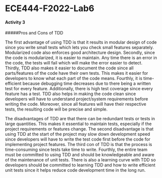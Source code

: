 # ECE444-F2022-Lab6

#### Activity 3 

#####Pros and Cons of TDD 

The first advantage of using TDD is that it results in modular design of code since you write small tests which lets you check small features separately. Modularized code also enforces good architecture design. Secondly, since the code is modularized, it is easier to maintain. Any time there is an error in the code, the tests will fail which will make the error easier to detect. Thirdly, TDD also makes it easier to document the code since all parts/features of the code have their own tests. This makes it easier for developers to know what each part of the code means. Fourthly, it is time-efficient because debugging time decreases due to there being a written test for every feature. Additionally, there is high test coverage since every feature has a test. TDD also helps in making the code clean since developers will have to understand project/system requirements before writing the code. Moreover, since all features will have their respective tests, the resulting code will be precise and simple. 

The disadvantages of TDD are that there can be redundant tests or tests in large quantities. This makes it essential to maintain tests, especially if the project requirements or features change. The second disadvantage is that using TDD at the start of the project may slow down development speed since developers will have to write the test code first before the code for implementing project features. The third con of TDD is that the process is time-consuming since tests take time to write. Fourthly, the entire team must be committed to using TDD and should be knowledgeable and aware of the maintenance of unit tests. There is also a learning curve with TDD so developers should be committed to learning TDD and how to write efficient unit tests since it helps reduce code development time in the long run.  
